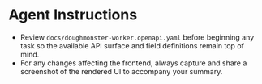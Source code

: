 # Agent Instructions

- Review `docs/doughmonster-worker.openapi.yaml` before beginning any task so the available API surface and field definitions remain top of mind.
- For any changes affecting the frontend, always capture and share a screenshot of the rendered UI to accompany your summary.
